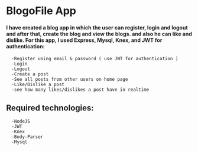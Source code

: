 # BlogoFile App

#### I have created a blog app in which the user can register, login and logout and after that, create the blog and view the blogs. and also he can like and dislike. For this app, I used Express, Mysql, Knex, and JWT for authentication:

      -Register using email & password ( use JWT for authentication )
      -Login
      -Logout
      -Create a post
      -See all posts from other users on home page
      -Like/Dislike a post
      -see how many likes/dislikes a post have in realtime
      
## Required technologies:

      -NodeJS
      -JWT
      -Knex
      -Body-Parser
      -Mysql
